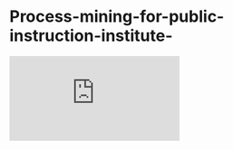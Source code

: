 # Process-mining-for-public-instruction-institute-
![title](https://github.com/Dario-Amoni/Process-mining-for-public-instruction-institute-/files/7367543/as-is.2.pdf)
